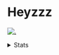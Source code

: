 # Heyzzz  

[![.](https://skillicons.dev/icons?i=js,java)](https://skillicons.dev)  

<details>
<summary>Stats</summary
<!--START_SECTION:waka-->

```txt
TypeScript   6 hrs 7 mins    █████████████████████░░░░   83.42 %
JSON         32 mins         ██░░░░░░░░░░░░░░░░░░░░░░░   07.37 %
JavaScript   14 mins         █░░░░░░░░░░░░░░░░░░░░░░░░   03.37 %
HTML         14 mins         █░░░░░░░░░░░░░░░░░░░░░░░░   03.36 %
Other        8 mins          ▒░░░░░░░░░░░░░░░░░░░░░░░░   01.95 %
```

<!--END_SECTION:waka-->
</details>
